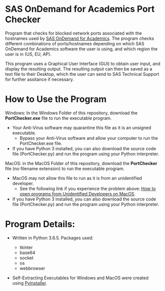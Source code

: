 # SAS OnDemand for Academics Port Checker

Program that checks for blocked network ports associated with the hostnames used by [SAS OnDemand for Academics](https://welcome.oda.sas.com/).
The program checks different combinations of ports/hostnames depending on which SAS OnDemand for Academics software the user is using, and which region the user is in (US, EU, AP). 

This program uses a Graphical User Interface (GUI) to obtain user input, and display the resulting output. 
The resulting output can then be saved as a text file to their Desktop, which the user can send to SAS Technical Support for further assitance if necessary. 

# How to Use the Program
Windows: In the Windows Folder of this repository, download the **PortChecker.exe** file to run the executable program.
- Your Anti-Virus software may quarantine this file as it is an unsigned executable. 
    - Bypass your Anti-Virus software and allow your computer to run the PortChecker.exe file. 
- If you have Python 3 installed, you can also download the source code file (PortChecker.py) and run the program using your Python interpreter. 

MacOS: in the MacOS Folder of this repository, download the **PortChecker** file (no filename extension) to run the executable program.
- MacOS may not allow this file to run as it is from an unidentified developer. 
    - See the following link if you experience the problem above: [How to open programs from Unidentified Developers on MacOS](https://www.macworld.co.uk/how-to/mac-software/mac-app-unidentified-developer-3669596/).
- If you have Python 3 installed, you can also download the source code file (PortChecker.py) and run the program using your Python interpreter. 
 

# Program Details:
- Written in Python 3.6.5. Packages used:
    - tkinter 
    - base64
    - socket
    - os
    - webbrowser

- Self-Extracting Executables for Windows and MacOS were created using [PyInstaller](https://pypi.org/project/PyInstaller/). 
